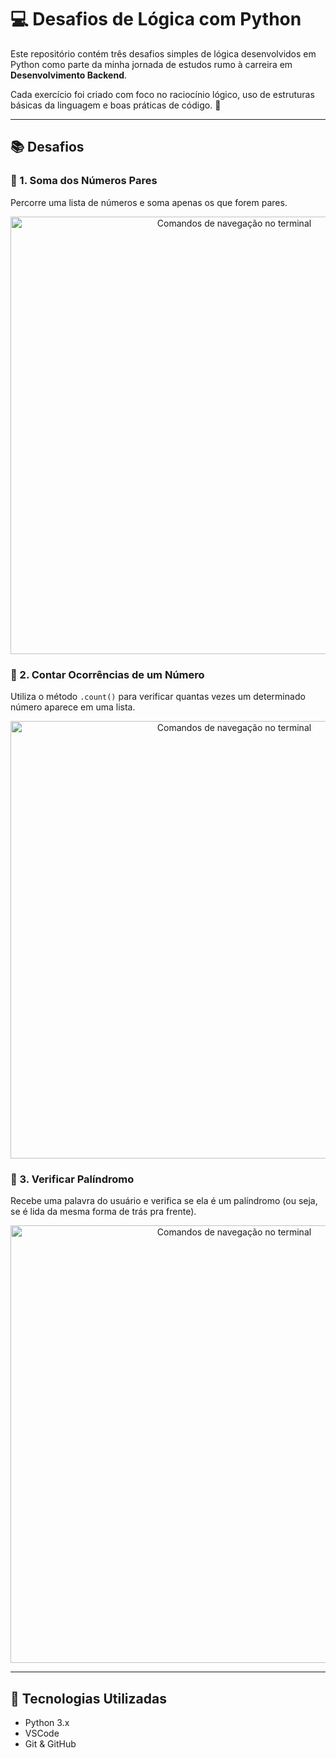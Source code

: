 # 💻 Desafios de Lógica com Python

Este repositório contém três desafios simples de lógica desenvolvidos em Python como parte da minha jornada de estudos rumo à carreira em **Desenvolvimento Backend**.

Cada exercício foi criado com foco no raciocínio lógico, uso de estruturas básicas da linguagem e boas práticas de código. 🚀

---

## 📚 Desafios

### 🔢 1. Soma dos Números Pares
Percorre uma lista de números e soma apenas os que forem pares.

<p align="center">
  <img src="https://i.imgur.com/KIK9yiH.jpeg" alt="Comandos de navegação no terminal" width="700"/>
</p>

### 🔁 2. Contar Ocorrências de um Número
Utiliza o método `.count()` para verificar quantas vezes um determinado número aparece em uma lista.

<p align="center">
  <img src="https://i.imgur.com/KIK9yiH.jpeg" alt="Comandos de navegação no terminal" width="700"/>
</p>

### 🔄 3. Verificar Palíndromo
Recebe uma palavra do usuário e verifica se ela é um palíndromo (ou seja, se é lida da mesma forma de trás pra frente).

<p align="center">
  <img src="https://i.imgur.com/MLrNO17.jpeg" alt="Comandos de navegação no terminal" width="700"/>
</p>

---

## 🧰 Tecnologias Utilizadas
- Python 3.x
- VSCode
- Git & GitHub
